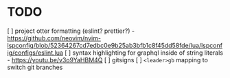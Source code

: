 # TODO

[ ] project otter formatting (eslint? prettier?)
    - https://github.com/neovim/nvim-lspconfig/blob/52364267cd7edbc0e9b25ab3bfb1c8f45dd58fde/lua/lspconfig/configs/eslint.lua
[ ] syntax highlighting for graphql inside of string literals
    - https://youtu.be/v3o9YaHBM4Q
[ ] gitsigns
[ ] `<leader>gb` mapping to switch git branches
